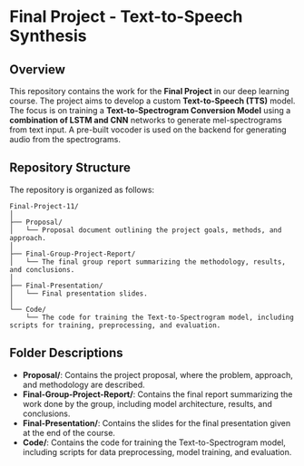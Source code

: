 # Final Project - Text-to-Speech Synthesis

## Overview
This repository contains the work for the **Final Project** in our deep learning course. The project aims to develop a custom **Text-to-Speech (TTS)** model. The focus is on training a **Text-to-Spectrogram Conversion Model** using a **combination of LSTM and CNN** networks to generate mel-spectrograms from text input. A pre-built vocoder is used on the backend for generating audio from the spectrograms.

## Repository Structure

The repository is organized as follows:

```
Final-Project-11/
│
├── Proposal/
│   └── Proposal document outlining the project goals, methods, and approach.
│
├── Final-Group-Project-Report/
│   └── The final group report summarizing the methodology, results, and conclusions.
│
├── Final-Presentation/
│   └── Final presentation slides.
│
└── Code/
    └── The code for training the Text-to-Spectrogram model, including scripts for training, preprocessing, and evaluation.

```

## Folder Descriptions

- **Proposal/**: Contains the project proposal, where the problem, approach, and methodology are described.
- **Final-Group-Project-Report/**: Contains the final report summarizing the work done by the group, including model architecture, results, and conclusions.
- **Final-Presentation/**: Contains the slides for the final presentation given at the end of the course.
- **Code/**: Contains the code for training the Text-to-Spectrogram model, including scripts for data preprocessing, model training, and evaluation.

<!--
## How to Use the Code

1. **Clone the repository:**
   ```bash
   git clone https://github.com/casager/Final-Project-11.git
   cd Final-Project-X
   ```

2. **Install the required dependencies:**
   A `requirements.txt` file will be provided to install the necessary Python packages.
   ```bash
   pip install -r requirements.txt
   ```

3. **Training the Model:**
   - Place your training data (such as the LJSpeech dataset) into the `data/` directory.
   - To train the Text-to-Spectrogram model, run the following command:
     ```bash
     python Code/train.py
     ```

4. **Evaluating the Model:**
   - After training, evaluate the model by running:
     ```bash
     python Code/evaluate.py
     ```

5. **Generate Predictions:**
   - To generate a mel-spectrogram from new input text, use the following:
     ```bash
     python Code/generate_spectrogram.py --text "Hello, world"
     ```

## Performance Evaluation

The performance of the model will be evaluated using the following metrics:

- **Mean Squared Error (MSE)**: Measures the error between predicted and actual mel-spectrograms.
- **Spectral Distortion (SD)**: Quantifies the difference between predicted and ground-truth spectrograms.
- **Signal-to-Noise Ratio (SNR)**: Evaluates the quality of the audio waveform generated from the spectrogram.
- **Mean Opinion Score (MOS)**: Subjective evaluation of speech quality based on listener preferences.
- **Perceptual Evaluation of Speech Quality (PESQ)**: An objective metric for assessing the perceptual quality of the generated speech.

## License

This project is licensed under the MIT License - see the [LICENSE](LICENSE) file for details.

## Acknowledgements

This work is based on the **LJSpeech** dataset, which is publicly available and widely used for training text-to-speech models. We would also like to acknowledge the researchers whose papers and pre-existing models have contributed to the development of this project.
```

## Additional Notes:
1. **Dependencies**: Make sure to include a `requirements.txt` in your repository, which lists the necessary libraries (e.g., `torch`, `librosa`, etc.).
   
2. **Training Script**: The `train.py` script should contain the code to load the dataset, preprocess it, and train the model. Similarly, `evaluate.py` will handle model evaluation, and `generate_spectrogram.py` will allow users to input text and generate the corresponding mel-spectrogram.

3. **Dataset**: If you use the LJSpeech dataset, you might want to include a note on how to download it (e.g., direct link to the dataset) or where to place it in the directory structure.

4. **Model Description**: It may also be helpful to add a section on how the LSTM and CNN layers are combined and how the data is processed before training.

5. **License**: If you are using any pre-built models or datasets that have specific licensing requirements, make sure to mention it in the **Acknowledgements** or **License** section.

Now, you can proceed with creating the repository, pushing the code and this README file, and sharing it with your collaborators.
-->
